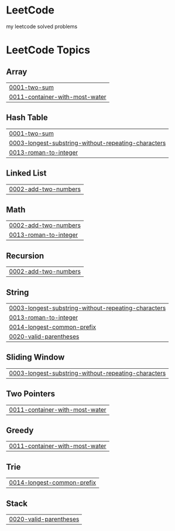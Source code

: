 # LeetCode
my leetcode solved problems

<!---LeetCode Topics Start-->
# LeetCode Topics
## Array
|  |
| ------- |
| [0001-two-sum](https://github.com/Kairuihu2903/LeetCode/tree/master/0001-two-sum) |
| [0011-container-with-most-water](https://github.com/Kairuihu2903/LeetCode/tree/master/0011-container-with-most-water) |
## Hash Table
|  |
| ------- |
| [0001-two-sum](https://github.com/Kairuihu2903/LeetCode/tree/master/0001-two-sum) |
| [0003-longest-substring-without-repeating-characters](https://github.com/Kairuihu2903/LeetCode/tree/master/0003-longest-substring-without-repeating-characters) |
| [0013-roman-to-integer](https://github.com/Kairuihu2903/LeetCode/tree/master/0013-roman-to-integer) |
## Linked List
|  |
| ------- |
| [0002-add-two-numbers](https://github.com/Kairuihu2903/LeetCode/tree/master/0002-add-two-numbers) |
## Math
|  |
| ------- |
| [0002-add-two-numbers](https://github.com/Kairuihu2903/LeetCode/tree/master/0002-add-two-numbers) |
| [0013-roman-to-integer](https://github.com/Kairuihu2903/LeetCode/tree/master/0013-roman-to-integer) |
## Recursion
|  |
| ------- |
| [0002-add-two-numbers](https://github.com/Kairuihu2903/LeetCode/tree/master/0002-add-two-numbers) |
## String
|  |
| ------- |
| [0003-longest-substring-without-repeating-characters](https://github.com/Kairuihu2903/LeetCode/tree/master/0003-longest-substring-without-repeating-characters) |
| [0013-roman-to-integer](https://github.com/Kairuihu2903/LeetCode/tree/master/0013-roman-to-integer) |
| [0014-longest-common-prefix](https://github.com/Kairuihu2903/LeetCode/tree/master/0014-longest-common-prefix) |
| [0020-valid-parentheses](https://github.com/Kairuihu2903/LeetCode/tree/master/0020-valid-parentheses) |
## Sliding Window
|  |
| ------- |
| [0003-longest-substring-without-repeating-characters](https://github.com/Kairuihu2903/LeetCode/tree/master/0003-longest-substring-without-repeating-characters) |
## Two Pointers
|  |
| ------- |
| [0011-container-with-most-water](https://github.com/Kairuihu2903/LeetCode/tree/master/0011-container-with-most-water) |
## Greedy
|  |
| ------- |
| [0011-container-with-most-water](https://github.com/Kairuihu2903/LeetCode/tree/master/0011-container-with-most-water) |
## Trie
|  |
| ------- |
| [0014-longest-common-prefix](https://github.com/Kairuihu2903/LeetCode/tree/master/0014-longest-common-prefix) |
## Stack
|  |
| ------- |
| [0020-valid-parentheses](https://github.com/Kairuihu2903/LeetCode/tree/master/0020-valid-parentheses) |
<!---LeetCode Topics End-->